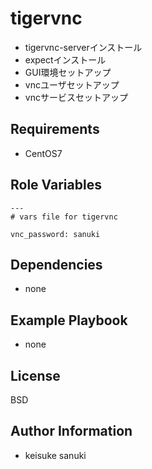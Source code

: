 tigervnc
=========

- tigervnc-serverインストール
- expectインストール
- GUI環境セットアップ
- vncユーザセットアップ
- vncサービスセットアップ

Requirements
------------

- CentOS7

Role Variables
--------------

```
---
# vars file for tigervnc

vnc_password: sanuki
```

Dependencies
------------

- none

Example Playbook
----------------

- none

License
-------

BSD

Author Information
------------------

- keisuke sanuki 
